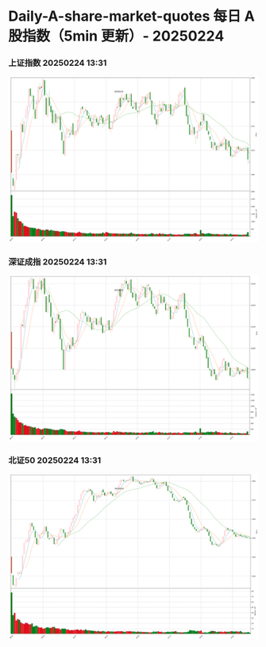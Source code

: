 
# Daily-A-share-market-quotes 每日 A 股指数（5min 更新）- 20250224

### 上证指数 20250224 13:31
![](./fig/2025/2/20250224-sh000001.png)

### 深证成指 20250224 13:31
![](./fig/2025/2/20250224-sz399001.png)

### 北证50 20250224 13:31
![](./fig/2025/2/20250224-bj899050.png)
